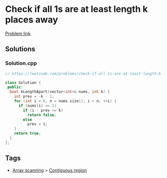 # Check if all 1s are at least length k places away

[Problem link](https://leetcode.com/problems/check-if-all-1s-are-at-least-length-k-places-away)

## Solutions


### Solution.cpp
```cpp
// https://leetcode.com/problems/check-if-all-1s-are-at-least-length-k-places-away

class Solution {
 public:
  bool kLengthApart(vector<int>& nums, int k) {
    int prev = -k - 1;
    for (int i = 0, n = nums.size(); i < n; ++i) {
      if (nums[i] == 1)
        if (i - prev <= k)
          return false;
        else
          prev = i;
    }
    return true;
  }
};
```
## Tags

* [Array scanning](/README.md#Array_scanning) > [Contiguous region](/README.md#Array_scanning-Contiguous_region)
